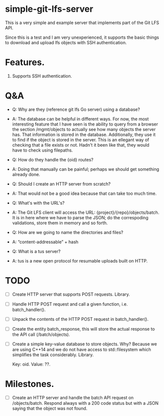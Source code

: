 # simple-git-lfs-server

This is a very simple and example server that implements part of the Git LFS API.

Since this is a test and I am very unexperienced, it supports the basic things to download and upload lfs objects with SSH authentication.

# Features.

1. Supports SSH authentication.

# Q&A

- Q: Why are they (reference git lfs Go server) using a database?
- A: The database can be helpful in different ways. For now, the most interesting feature that I have seen is the ability to query from a browser the section /mgmt/objects to actually see how many objects the server has. That information is stored in the database. Additionally, they use it to find if the object is stored in the server. This is an ellegant way of checking that a file exists or not. Hadn't it been like that, they would have to check using filepaths.

- Q: How do they handle the {oid} routes?
- A: Doing that manually can be painful; perhaps we should get something already done.

- Q: Should I create an HTTP server from scratch?
- A: That would not be a good idea because that can take too much time.

- Q: What's with the URL's?
- A: The Git LFS client will access the URL: {project}/{repo}/objects/batch. It is in here where we have to parse the JSON; do the correspoding validations, store them in memory and so forth.

- Q: How are we going to name the directories and files?
- A: “content-addressable”  + hash

- Q: What is a tus server?
- A: tus is a new open protocol for resumable uploads built on HTTP.

# TODO

- [ ] Create HTTP server that supports POST requests. Library.
- [ ] Handle HTTP POST request and call a given function, i.e. batch_handler().
- [ ] Unpack the contents of the HTTP POST request in batch_handler().
- [ ] Create the entity batch_response, this will store the actual response to the API call (/batch/objects).
- [ ] Create a simple key-value database to store objects. Why? Because we are using C++14 and we do not have access to std::filesystem which simplifies the task considerably. Library.

  Key: oid.
  Value: ??.

# Milestones.

- [ ] Create an HTTP server and handle the batch API request on /objects/batch. Respond always with a 200 code status but with a JSON saying that the object was not found.
